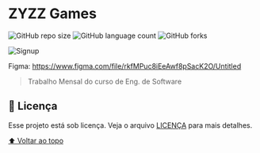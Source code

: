 # ZYZZ Games

![GitHub repo size](https://img.shields.io/github/repo-size/iuricode/README-template?style=for-the-badge)
![GitHub language count](https://img.shields.io/github/languages/count/iuricode/README-template?style=for-the-badge)
![GitHub forks](https://img.shields.io/github/forks/iuricode/README-template?style=for-the-badge)


<img src="https://github.com/user-attachments/assets/139a428e-c55d-4675-84bd-c208dc73e057" alt="Signup">

Figma: https://www.figma.com/file/rkfMPuc8iEeAwf8pSacK2O/Untitled

> Trabalho Mensal do curso de Eng. de Software

## 📝 Licença

Esse projeto está sob licença. Veja o arquivo [LICENÇA](LICENSE.md) para mais detalhes.

[⬆ Voltar ao topo](#nome-do-projeto)<br>
